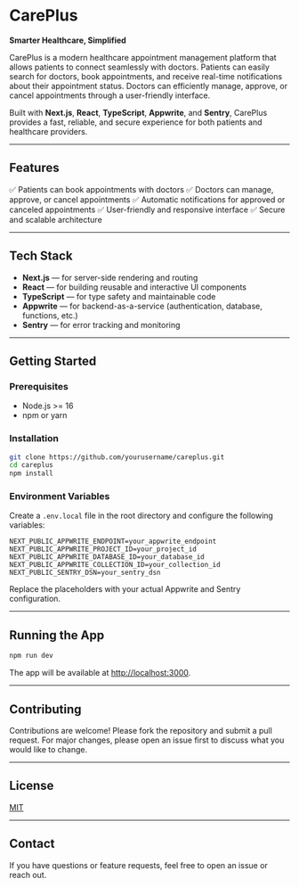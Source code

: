 
# CarePlus

**Smarter Healthcare, Simplified**

CarePlus is a modern healthcare appointment management platform that allows patients to connect seamlessly with doctors. Patients can easily search for doctors, book appointments, and receive real-time notifications about their appointment status. Doctors can efficiently manage, approve, or cancel appointments through a user-friendly interface.

Built with **Next.js**, **React**, **TypeScript**, **Appwrite**, and **Sentry**, CarePlus provides a fast, reliable, and secure experience for both patients and healthcare providers.

---

## Features

✅ Patients can book appointments with doctors
✅ Doctors can manage, approve, or cancel appointments
✅ Automatic notifications for approved or canceled appointments
✅ User-friendly and responsive interface
✅ Secure and scalable architecture

---

## Tech Stack

* **Next.js** — for server-side rendering and routing
* **React** — for building reusable and interactive UI components
* **TypeScript** — for type safety and maintainable code
* **Appwrite** — for backend-as-a-service (authentication, database, functions, etc.)
* **Sentry** — for error tracking and monitoring

---

## Getting Started

### Prerequisites

* Node.js >= 16
* npm or yarn

### Installation

```bash
git clone https://github.com/yourusername/careplus.git
cd careplus
npm install
```

### Environment Variables

Create a `.env.local` file in the root directory and configure the following variables:

```env
NEXT_PUBLIC_APPWRITE_ENDPOINT=your_appwrite_endpoint
NEXT_PUBLIC_APPWRITE_PROJECT_ID=your_project_id
NEXT_PUBLIC_APPWRITE_DATABASE_ID=your_database_id
NEXT_PUBLIC_APPWRITE_COLLECTION_ID=your_collection_id
NEXT_PUBLIC_SENTRY_DSN=your_sentry_dsn
```

Replace the placeholders with your actual Appwrite and Sentry configuration.

---

## Running the App

```bash
npm run dev
```

The app will be available at [http://localhost:3000](http://localhost:3000).

---

## Contributing

Contributions are welcome! Please fork the repository and submit a pull request.
For major changes, please open an issue first to discuss what you would like to change.

---

## License

[MIT](LICENSE)

---

## Contact

If you have questions or feature requests, feel free to open an issue or reach out.
